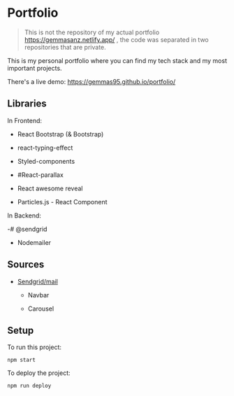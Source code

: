 # Portfolio

>This is not the repository of my actual portfolio https://gemmasanz.netlify.app/ , the code was separated in two repositories that are private.

This is my personal portfolio where you can find my tech stack and my most important projects.

There's a live demo: https://gemmas95.github.io/portfolio/

## Libraries

In Frontend:

- <a src="https://www.npmjs.com/package/react-bootstrap">React Bootstrap (& Bootstrap)</a>

- <a src="https://www.npmjs.com/package/react-typing-effect">react-typing-effect</a>

- <a src="https://www.npmjs.com/package/styled-components">Styled-components</a>

- #<a src="https://www.npmjs.com/package/react-parallax">React-parallax</a>

- <a src="https://github.com/dennismorello/react-awesome-reveal">React awesome reveal</a>

- <a src="https://www.npmjs.com/package/react-particles-js">Particles.js - React Component</a>

In Backend:

-# <a src="https://www.npmjs.com/package/@sendgrid/mail">@sendgrid</a>

- <a src="https://nodemailer.com/about/">Nodemailer</a>

## Sources

- <a href='https://react-bootstrap.github.io/getting-started/introduction/'>Sendgrid/mail</a>

  - <a src="https://react-bootstrap.github.io/components/navbar/">Navbar</a>

  - <a src="https://react-bootstrap.github.io/components/carousel/">Carousel</a>

## Setup

To run this project:

```
npm start
```

To deploy the project:

```
npm run deploy
```
